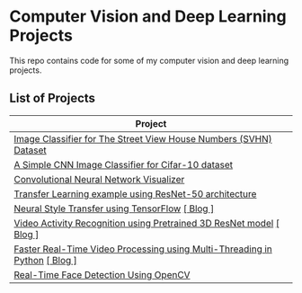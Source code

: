 # Computer Vision and Deep Learning Projects
This repo contains code for some of my computer vision and deep learning projects. 

## List of Projects
| Project |
| ------------- |
| [Image Classifier for The Street View House Numbers (SVHN) Dataset](StreetViewHouseNumbers_Classifier/) |
| [A Simple CNN Image Classifier for Cifar-10 dataset](CIFAR10_Image_Classifier/) |
| [Convolutional Neural Network Visualizer](ConvolutionalNeuralNetworkVisualizer/) | 
| [Transfer Learning example using ResNet-50 architecture](TransferLearningResnet/) | 
| [Neural Style Transfer using TensorFlow](NeuralStyleTransfer/) [[ Blog ]](https://medium.com/@vasu.gupta9/neural-style-transfer-using-tensorflow-7e0f3e789e0c) | 
| [Video Activity Recognition using Pretrained 3D ResNet model](VideoActivityRecognition3DResnet/) [[ Blog ]](https://gvasu.medium.com/recognizing-400-different-activities-in-videos-using-python-and-opencv-ee59cc6d61f6) |
| [Faster Real-Time Video Processing using Multi-Threading in Python](MultiThreadedVideoProcessing/) [[ Blog ]](https://gvasu.medium.com/faster-real-time-video-processing-using-multi-threading-in-python-8902589e1055) |
| [Real-Time Face Detection Using OpenCV](FaceDetectionOpenCV/) 